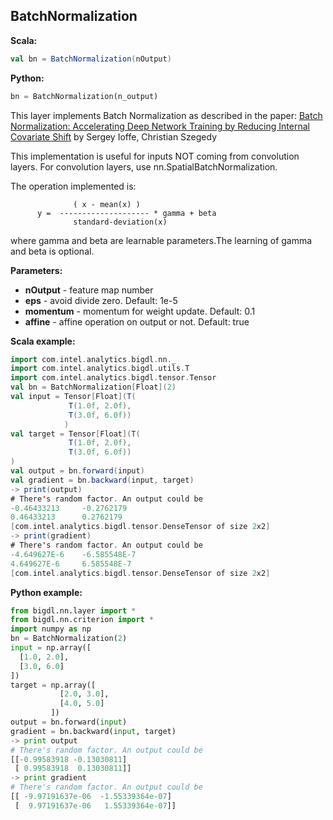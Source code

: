 ## BatchNormalization ##

**Scala:**
```scala
val bn = BatchNormalization(nOutput)
```
**Python:**
```python
bn = BatchNormalization(n_output)
```

This layer implements Batch Normalization as described in the paper:
[Batch Normalization: Accelerating Deep Network Training by Reducing Internal Covariate Shift](https://arxiv.org/abs/1502.03167)
by Sergey Ioffe, Christian Szegedy

This implementation is useful for inputs NOT coming from convolution layers. For convolution layers, use nn.SpatialBatchNormalization.

The operation implemented is:

```
              ( x - mean(x) )
      y =  -------------------- * gamma + beta
              standard-deviation(x)
```
where gamma and beta are learnable parameters.The learning of gamma and beta is optional.

**Parameters:**
* **nOutput** - feature map number
* **eps** - avoid divide zero. Default: 1e-5
* **momentum** - momentum for weight update. Default: 0.1
* **affine** - affine operation on output or not. Default: true

**Scala example:**
```scala
import com.intel.analytics.bigdl.nn._
import com.intel.analytics.bigdl.utils.T
import com.intel.analytics.bigdl.tensor.Tensor
val bn = BatchNormalization[Float](2)
val input = Tensor[Float](T(
             T(1.0f, 2.0f),
             T(3.0f, 6.0f))
            )
val target = Tensor[Float](T(
             T(1.0f, 2.0f),
             T(3.0f, 6.0f))
)
val output = bn.forward(input)
val gradient = bn.backward(input, target)
-> print(output) 
# There's random factor. An output could be
-0.46433213     -0.2762179      
0.46433213      0.2762179       
[com.intel.analytics.bigdl.tensor.DenseTensor of size 2x2]
-> print(gradient)
# There's random factor. An output could be
-4.649627E-6    -6.585548E-7    
4.649627E-6     6.585548E-7     
[com.intel.analytics.bigdl.tensor.DenseTensor of size 2x2]
```

**Python example:**
```python
from bigdl.nn.layer import *
from bigdl.nn.criterion import *
import numpy as np
bn = BatchNormalization(2)
input = np.array([
  [1.0, 2.0],
  [3.0, 6.0]
])
target = np.array([
           [2.0, 3.0],
           [4.0, 5.0]
         ])
output = bn.forward(input)
gradient = bn.backward(input, target)
-> print output
# There's random factor. An output could be
[[-0.99583918 -0.13030811]
 [ 0.99583918  0.13030811]]
-> print gradient
# There's random factor. An output could be
[[ -9.97191637e-06  -1.55339364e-07]
 [  9.97191637e-06   1.55339364e-07]]
```
